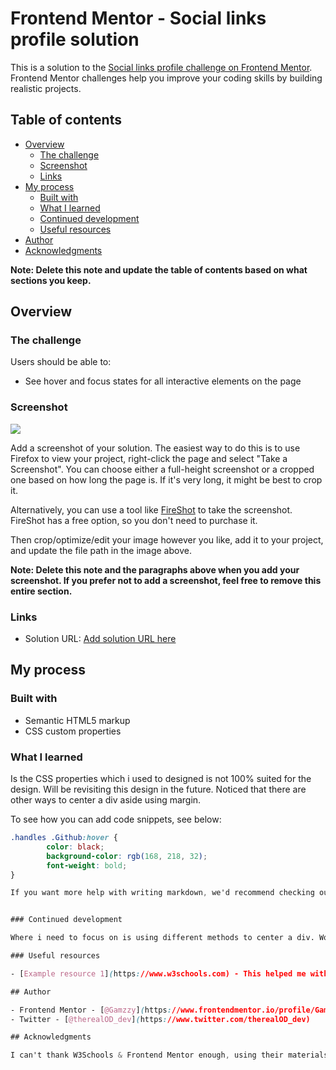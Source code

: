 # Frontend Mentor - Social links profile solution

This is a solution to the [Social links profile challenge on Frontend Mentor](https://www.frontendmentor.io/challenges/social-links-profile-UG32l9m6dQ). Frontend Mentor challenges help you improve your coding skills by building realistic projects. 

## Table of contents

- [Overview](#overview)
  - [The challenge](#the-challenge)
  - [Screenshot](#screenshot)
  - [Links](#links)
- [My process](#my-process)
  - [Built with](#built-with)
  - [What I learned](#what-i-learned)
  - [Continued development](#continued-development)
  - [Useful resources](#useful-resources)
- [Author](#author)
- [Acknowledgments](#acknowledgments)

**Note: Delete this note and update the table of contents based on what sections you keep.**

## Overview

### The challenge

Users should be able to:

- See hover and focus states for all interactive elements on the page

### Screenshot

![](./screenshot.jpg)

Add a screenshot of your solution. The easiest way to do this is to use Firefox to view your project, right-click the page and select "Take a Screenshot". You can choose either a full-height screenshot or a cropped one based on how long the page is. If it's very long, it might be best to crop it.

Alternatively, you can use a tool like [FireShot](https://getfireshot.com/) to take the screenshot. FireShot has a free option, so you don't need to purchase it. 

Then crop/optimize/edit your image however you like, add it to your project, and update the file path in the image above.

**Note: Delete this note and the paragraphs above when you add your screenshot. If you prefer not to add a screenshot, feel free to remove this entire section.**

### Links

- Solution URL: [Add solution URL here](https://your-solution-url.com)

## My process

### Built with

- Semantic HTML5 markup
- CSS custom properties


### What I learned

Is the CSS properties which i used to designed is not 100% suited for the design. Will be revisiting this design in the future. Noticed that there are other ways to center a div aside using margin.

To see how you can add code snippets, see below:

```css
.handles .Github:hover {
        color: black;
        background-color: rgb(168, 218, 32);
        font-weight: bold;   
}

If you want more help with writing markdown, we'd recommend checking out [The Markdown Guide](https://www.markdownguide.org/) to learn more.


### Continued development

Where i need to focus on is using different methods to center a div. Work in Progress for this aspect of my learning.

### Useful resources

- [Example resource 1](https://www.w3schools.com) - This helped me with the hover section. 

## Author

- Frontend Mentor - [@Gamzzy](https://www.frontendmentor.io/profile/Gamzzy)
- Twitter - [@therealOD_dev](https://www.twitter.com/therealOD_dev)

## Acknowledgments

I can't thank W3Schools & Frontend Mentor enough, using their materials to build and understand how is being built has been the best thing that happened to me.